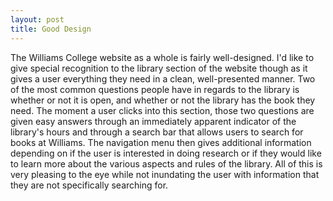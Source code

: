```yaml
---
layout: post
title: Good Design
---
```


The Williams College website as a whole is fairly well-designed. I'd like to give special recognition to the library section of the website though as it gives a user everything they need in a clean, well-presented manner. Two of the most common questions people have in regards to the library is whether or not it is open, and whether or not the library has the book they need. The moment a user clicks into this section, those two questions are given easy answers through an immediately apparent indicator of the library's hours and through a search bar that allows users to search for books at Williams. The navigation menu then gives additional information depending on if the user is interested in doing research or if they would like to learn more about the various aspects and rules of the library. All of this is very pleasing to the eye while not inundating the user with information that they are not specifically searching for.
